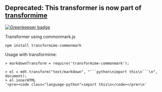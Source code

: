 ## Deprecated: This transformer is now part of [transformime](https://github.com/nteract/transformime)

[![Greenkeeper badge](https://badges.greenkeeper.io/nteract/transformime-commonmark.svg)](https://greenkeeper.io/)

Transformer using commonmark.js

```
npm install transformime-commonmark
```

Usage with transformime:

```
> markdownTransform = require('transformime-commonmark');

> el = mdt.transform("text/markdown", "```python\nimport this\n```\n", document);
> el.innerHTML
'<pre><code class="language-python">import this\n</code></pre>\n'
```
